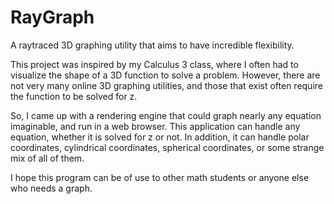 # RayGraph

A raytraced 3D graphing utility that aims to have incredible flexibility.

This project was inspired by my Calculus 3 class, where I often had to visualize the shape of a 3D function to solve a problem. However, there are not very many online 3D graphing utilities, and those that exist often require the function to be solved for z. 

So, I came up with a rendering engine that could graph nearly any equation imaginable, and run in a web browser. This application can handle any equation, whether it is solved for z or not. In addition, it can handle polar coordinates, cylindrical coordinates, spherical coordinates, or some strange mix of all of them.

I hope this program can be of use to other math students or anyone else who needs a graph.
